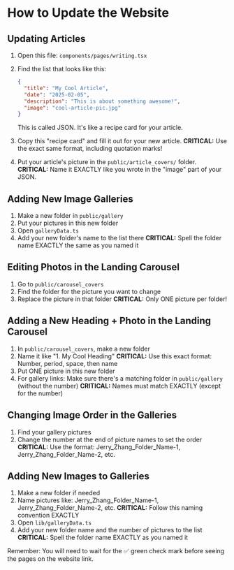 # How to Update the Website

## Updating Articles

1. Open this file: `components/pages/writing.tsx`
2. Find the list that looks like this:
   ```json
   {
     "title": "My Cool Article",
     "date": "2025-02-05",
     "description": "This is about something awesome!",
     "image": "cool-article-pic.jpg"
   }
   ```
   This is called JSON. It's like a recipe card for your article.

3. Copy this "recipe card" and fill it out for your new article.
   **CRITICAL:** Use the exact same format, including quotation marks!

4. Put your article's picture in the `public/article_covers/` folder.
   **CRITICAL:** Name it EXACTLY like you wrote in the "image" part of your JSON.

## Adding New Image Galleries

1. Make a new folder in `public/gallery`
2. Put your pictures in this new folder
3. Open `galleryData.ts`
4. Add your new folder's name to the list there
   **CRITICAL:** Spell the folder name EXACTLY the same as you named it

## Editing Photos in the Landing Carousel

1. Go to `public/carousel_covers`
2. Find the folder for the picture you want to change
3. Replace the picture in that folder
   **CRITICAL:** Only ONE picture per folder!

## Adding a New Heading + Photo in the Landing Carousel

1. In `public/carousel_covers`, make a new folder
2. Name it like "1. My Cool Heading"
   **CRITICAL:** Use this exact format: Number, period, space, then name
3. Put ONE picture in this new folder
4. For gallery links: Make sure there's a matching folder in `public/gallery` (without the number)
   **CRITICAL:** Names must match EXACTLY (except for the number)

## Changing Image Order in the Galleries

1. Find your gallery pictures
2. Change the number at the end of picture names to set the order
   **CRITICAL:** Use the format: Jerry_Zhang_Folder_Name-1, Jerry_Zhang_Folder_Name-2, etc.

## Adding New Images to Galleries

1. Make a new folder if needed
2. Name pictures like: Jerry_Zhang_Folder_Name-1, Jerry_Zhang_Folder_Name-2, etc.
   **CRITICAL:** Follow this naming convention EXACTLY
3. Open `lib/galleryData.ts`
4. Add your new folder name and the number of pictures to the list
   **CRITICAL:** Spell the folder name EXACTLY as you named it

Remember: You will need to wait for the ✅ green check mark before seeing the pages on the website link.
